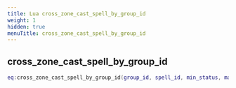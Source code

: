 ```yaml
---
title: Lua cross_zone_cast_spell_by_group_id
weight: 1
hidden: true
menuTitle: cross_zone_cast_spell_by_group_id
---
```

## cross_zone_cast_spell_by_group_id
```lua
eq:cross_zone_cast_spell_by_group_id(group_id, spell_id, min_status, max_status); -- void
```